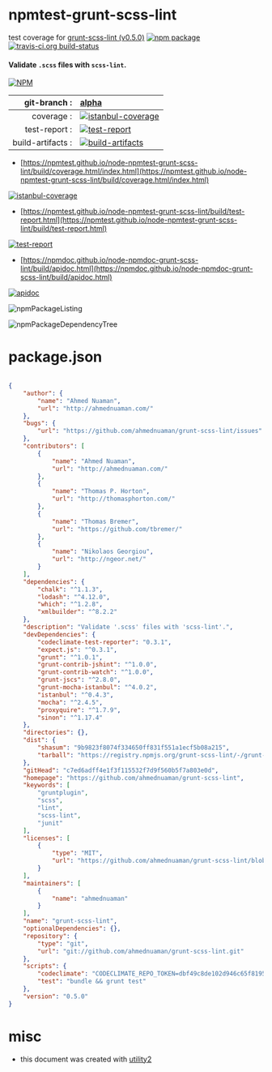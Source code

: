 # npmtest-grunt-scss-lint

test coverage for  [grunt-scss-lint (v0.5.0)](https://github.com/ahmednuaman/grunt-scss-lint)  [![npm package](https://img.shields.io/npm/v/npmtest-grunt-scss-lint.svg?style=flat-square)](https://www.npmjs.org/package/npmtest-grunt-scss-lint) [![travis-ci.org build-status](https://api.travis-ci.org/npmtest/node-npmtest-grunt-scss-lint.svg)](https://travis-ci.org/npmtest/node-npmtest-grunt-scss-lint)
#### Validate `.scss` files with `scss-lint`.

[![NPM](https://nodei.co/npm/grunt-scss-lint.png?downloads=true&downloadRank=true&stars=true)](https://www.npmjs.com/package/grunt-scss-lint)

| git-branch : | [alpha](https://github.com/npmtest/node-npmtest-grunt-scss-lint/tree/alpha)|
|--:|:--|
| coverage : | [![istanbul-coverage](https://npmtest.github.io/node-npmtest-grunt-scss-lint/build/coverage.badge.svg)](https://npmtest.github.io/node-npmtest-grunt-scss-lint/build/coverage.html/index.html)|
| test-report : | [![test-report](https://npmtest.github.io/node-npmtest-grunt-scss-lint/build/test-report.badge.svg)](https://npmtest.github.io/node-npmtest-grunt-scss-lint/build/test-report.html)|
| build-artifacts : | [![build-artifacts](https://npmtest.github.io/node-npmtest-grunt-scss-lint/glyphicons_144_folder_open.png)](https://github.com/npmtest/node-npmtest-grunt-scss-lint/tree/gh-pages/build)|

- [https://npmtest.github.io/node-npmtest-grunt-scss-lint/build/coverage.html/index.html](https://npmtest.github.io/node-npmtest-grunt-scss-lint/build/coverage.html/index.html)

[![istanbul-coverage](https://npmtest.github.io/node-npmtest-grunt-scss-lint/build/screenCapture.buildCi.browser.%252Ftmp%252Fbuild%252Fcoverage.lib.html.png)](https://npmtest.github.io/node-npmtest-grunt-scss-lint/build/coverage.html/index.html)

- [https://npmtest.github.io/node-npmtest-grunt-scss-lint/build/test-report.html](https://npmtest.github.io/node-npmtest-grunt-scss-lint/build/test-report.html)

[![test-report](https://npmtest.github.io/node-npmtest-grunt-scss-lint/build/screenCapture.buildCi.browser.%252Ftmp%252Fbuild%252Ftest-report.html.png)](https://npmtest.github.io/node-npmtest-grunt-scss-lint/build/test-report.html)

- [https://npmdoc.github.io/node-npmdoc-grunt-scss-lint/build/apidoc.html](https://npmdoc.github.io/node-npmdoc-grunt-scss-lint/build/apidoc.html)

[![apidoc](https://npmdoc.github.io/node-npmdoc-grunt-scss-lint/build/screenCapture.buildCi.browser.%252Ftmp%252Fbuild%252Fapidoc.html.png)](https://npmdoc.github.io/node-npmdoc-grunt-scss-lint/build/apidoc.html)

![npmPackageListing](https://npmtest.github.io/node-npmtest-grunt-scss-lint/build/screenCapture.npmPackageListing.svg)

![npmPackageDependencyTree](https://npmtest.github.io/node-npmtest-grunt-scss-lint/build/screenCapture.npmPackageDependencyTree.svg)



# package.json

```json

{
    "author": {
        "name": "Ahmed Nuaman",
        "url": "http://ahmednuaman.com/"
    },
    "bugs": {
        "url": "https://github.com/ahmednuaman/grunt-scss-lint/issues"
    },
    "contributors": [
        {
            "name": "Ahmed Nuaman",
            "url": "http://ahmednuaman.com/"
        },
        {
            "name": "Thomas P. Horton",
            "url": "http://thomasphorton.com/"
        },
        {
            "name": "Thomas Bremer",
            "url": "https://github.com/tbremer/"
        },
        {
            "name": "Nikolaos Georgiou",
            "url": "http://ngeor.net/"
        }
    ],
    "dependencies": {
        "chalk": "^1.1.3",
        "lodash": "^4.12.0",
        "which": "^1.2.8",
        "xmlbuilder": "^8.2.2"
    },
    "description": "Validate '.scss' files with 'scss-lint'.",
    "devDependencies": {
        "codeclimate-test-reporter": "0.3.1",
        "expect.js": "^0.3.1",
        "grunt": "^1.0.1",
        "grunt-contrib-jshint": "^1.0.0",
        "grunt-contrib-watch": "^1.0.0",
        "grunt-jscs": "^2.8.0",
        "grunt-mocha-istanbul": "^4.0.2",
        "istanbul": "^0.4.3",
        "mocha": "^2.4.5",
        "proxyquire": "^1.7.9",
        "sinon": "^1.17.4"
    },
    "directories": {},
    "dist": {
        "shasum": "9b9823f8074f334650ff831f551a1ecf5b08a215",
        "tarball": "https://registry.npmjs.org/grunt-scss-lint/-/grunt-scss-lint-0.5.0.tgz"
    },
    "gitHead": "c7ed6adff4e1f3f115532f7d9f560b5f7a803e0d",
    "homepage": "https://github.com/ahmednuaman/grunt-scss-lint",
    "keywords": [
        "gruntplugin",
        "scss",
        "lint",
        "scss-lint",
        "junit"
    ],
    "licenses": [
        {
            "type": "MIT",
            "url": "https://github.com/ahmednuaman/grunt-scss-lint/blob/master/LICENSE-MIT"
        }
    ],
    "maintainers": [
        {
            "name": "ahmednuaman"
        }
    ],
    "name": "grunt-scss-lint",
    "optionalDependencies": {},
    "repository": {
        "type": "git",
        "url": "git://github.com/ahmednuaman/grunt-scss-lint.git"
    },
    "scripts": {
        "codeclimate": "CODECLIMATE_REPO_TOKEN=dbf49c8de102d946c65f8195714e9d58591833be9975cd897bae0f0908c05235 codeclimate < coverage/lcov.info",
        "test": "bundle && grunt test"
    },
    "version": "0.5.0"
}
```



# misc
- this document was created with [utility2](https://github.com/kaizhu256/node-utility2)
